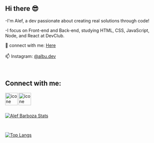 ## Hi there  😎 

-I'm Alef, a dev passionate about creating real solutions through code!

-I focus on Front-end and Back-end, studying HTML, CSS, JavaScript, Node, and React at DevClub.



💬 connect with me: <a href="https://www.linkedin.com/in/alef-barboza/">Here</a>
<br>
<br>
📫 Instagram: <a href="https://www.instagram.com/albu.dev/">@albu.dev</a>

<br>

## Connect with me:<br>
<a heref="https://www.linkedin.com/in/alef-barboza/"><img align="left" alt="icone do linkedin" width="40px" src=https://github.com/user-attachments/assets/8e126848-fdfe-4731-ae03-66e7ebcf3f39></a>
<a href="https://www.instagram.com/albu.dev/"><img align="left" alt="icone do linkedin" width="40px" src=https://github.com/user-attachments/assets/73d765f7-7116-489e-86c0-169f3c057f15></a><br>
<br>
<br>


[![Alef Barboza Stats](https://github-readme-stats.vercel.app/api?username=albu-barboza)](https://github.com/anuraghazra/github-readme-stats)

<br>

[![Top Langs](https://github-readme-stats.vercel.app/api/top-langs/?username=albu-barboza)](https://github.com/anuraghazra/github-readme-stats)
